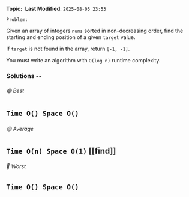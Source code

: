 **Topic:**  
**Last Modified**:  `2025-08-05 23:53`

`Problem:` 

Given an array of integers `nums` sorted in non-decreasing order, find the starting and ending position of a given `target` value.

If `target` is not found in the array, return `[-1, -1]`.

You must write an algorithm with `O(log n)` runtime complexity.

### Solutions -- 

###### 🟢 Best
 `Time O() Space O()` 
----------------------------------------------------------------------------------------------
###### 🟡 Average
 `Time O(n) Space O(1)` [[find]] 
----------------------------------------------------------------------------------------------
###### 🔴 Worst
 `Time O() Space O()` 
----------------------------------------------------------------------------------------------

